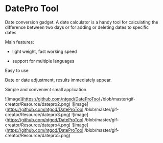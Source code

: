 DatePro Tool
===============

Date conversion gadget.
A date calculator is a handy tool for calculating the difference between two days or for adding or deleting dates to specific dates.

Main features:

- light weight, fast working speed

- support for multiple languages

Easy to use

Date or date adjustment, results immediately appear.

Simple and convenient small application.

<!--![image](https://github.com/ntgod/DateProTool /blob/master/gif-creator/Resource/datepro1.png)-->
![image](https://github.com/ntgod/DateProTool /blob/master/gif-creator/Resource/datepro2.png)
![image](https://github.com/ntgod/DateProTool /blob/master/gif-creator/Resource/datepro3.png)
![image](https://github.com/ntgod/DateProTool /blob/master/gif-creator/Resource/datepro4.png)
![image](https://github.com/ntgod/DateProTool /blob/master/gif-creator/Resource/datepro5.png)


<!--![video](https://github.com/ntgod/DateProTool /blob/master/gif-creator/Resource/1080x1920.mp4)-->
